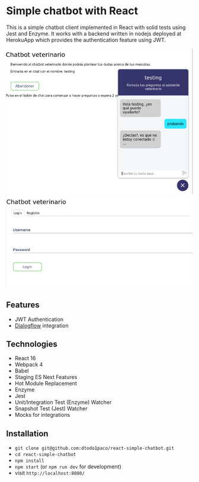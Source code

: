 # Simple chatbot with React

This is a simple chatbot client implemented in React with solid tests using Jest and Enzyme. It works with a backend written in nodejs deployed at HerokuApp which provides the authentication feature using JWT.

![Chatbot|Chat](https://github.com/dtodo1paco/react-simple-chatbot/raw/master/screenshots/20180810_02.png)
![Chatbot|Login page](https://github.com/dtodo1paco/react-simple-chatbot/raw/master/screenshots/20180810_01.png)

## Features
* JWT Authentication
* [Dialogflow](https://github.com/dialogflow/dialogflow-javascript-client) integration 
## Technologies
* React 16
* Webpack 4
* Babel
* Staging ES Next Features
* Hot Module Replacement
* Enzyme
* Jest
* Unit/Integration Test (Enzyme) Watcher
* Snapshot Test (Jest) Watcher
* Mocks for integrations

## Installation

* `git clone git@github.com:dtodo1paco/react-simple-chatbot.git`
* `cd react-simple-chatbot`
* `npm install`
* `npm start` (or `npm run dev` for development)
* visit `http://localhost:8080/`
